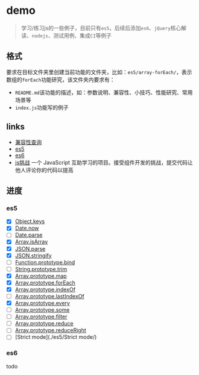# demo

> 学习/练习js的一些例子，目前只有`es5`，后续后添加`es6`、`jQuery`核心解读、`nodejs`、测试用例、集成`CI`等例子

## 格式

要求在目标文件夹里创建当前功能的文件夹，比如：`es5/array-forEach/`，表示数组的`forEach`功能研究，该文件夹内要求有：

* `README.md`该功能的描述，如：参数说明、兼容性、小技巧、性能研究、常用场景等
* `index.js`功能写的例子

## links

* [兼容性查询](http://caniuse.com/)
* [es5](http://kangax.github.io/compat-table/es5/)
* [es6](http://kangax.github.io/compat-table/es6/)
* [js挑战](https://github.com/nimojs/learn-js)  一个 JavaScript 互助学习的项目。接受组件开发的挑战，提交代码让他人评论你的代码以提高

## 进度

### es5

- [x] [Object.keys](./es5/Object.keys/)
- [x] [Date.now](./es5/Date.now/)
- [ ] [Date.parse](./es5/Date.parse/)
- [x] [Array.isArray](./es5/Array.isArray/)
- [x] [JSON.parse](./es5/JSON.parse/)
- [x] [JSON.stringify](./es5/JSON.stringify/)
- [ ] [Function.prototype.bind](./es5/Function.prototype.bind/)
- [ ] [String.prototype.trim](./es5/String.prototype.trim/)
- [x] [Array.prototype.map](./es5/Array.prototype.map/)
- [x] [Array.prototype.forEach](./es5/Array.prototype.forEach/)
- [x] [Array.prototype.indexOf](./es5/Array.prototype.indexOf/)
- [ ] [Array.prototype.lastIndexOf](./es5/Array.prototype.lastIndexOf/)
- [x] [Array.prototype.every](./es5/Array.prototype.every/)
- [ ] [Array.prototype.some](./es5/Array.prototype.some/)
- [ ] [Array.prototype.filter](./es5/Array.prototype.filter/)
- [ ] [Array.prototype.reduce](./es5/Array.prototype.reduce/)
- [ ] [Array.prototype.reduceRight](./es5/Array.prototype.reduceRight/)
- [ ] [Strict mode](./es5/Strict mode/)

### es6

todo
